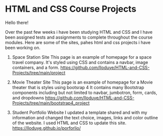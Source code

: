 # HTML and CSS Course Projects 

Hello there!

Over the past few weeks i have been studying HTML and CSS and I have been assigned tests and assignments to complete throughout the course modules. Here are some of the sites, pahes html and css projects i have been working on.


1. Space Station Site
This page is an example of homepage for a space travel company. It's styled using CSS and contains a navbar, image containers, and a form.
https://github.com/lloduye/HTML-and-CSS-Projects/tree/main/project

2. Movie Theater Site
This page is an example of homepage for a Movie theater that is styles using bootsrap 4
It contains many Bootstrap components including but not limited to navbar, jumbotron, form, cards, and dropdowns
https://github.com/lloduye/HTML-and-CSS-Projects/tree/main/bootstrap4_project

3. Student Portfolio Website
I updated a template shared and with my information and changed the text choice, images, links and color outline of the website. I used HTML and CSS to update this site. 
https://lloduye.github.io/porforlio/




